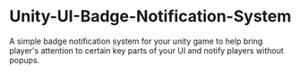 # Unity-UI-Badge-Notification-System
A simple badge notification system for your unity game to help bring player's attention to certain key parts of your UI and notify players without popups.
